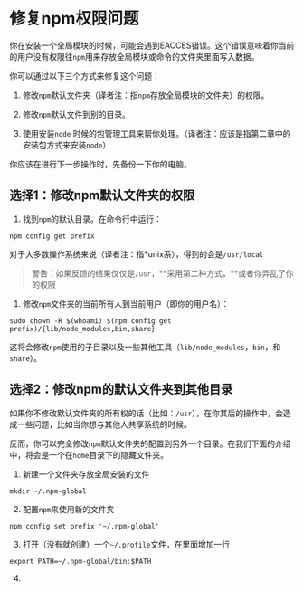 # 修复npm权限问题

你在安装一个全局模块的时候，可能会遇到EACCES错误。这个错误意味着你当前的用户没有权限往`npm`用来存放全局模块或命令的文件夹里面写入数据。

你可以通过以下三个方式来修复这个问题：

1. 修改`npm`默认文件夹（译者注：指`npm`存放全局模块的文件夹）的权限。
2. 修改`npm`默认文件到别的目录。

3. 使用安装`node` 时候的包管理工具来帮你处理。（译者注：应该是指第二章中的安装包方式来安装`node`）

你应该在进行下一步操作时，先备份一下你的电脑。

## 选择1：修改npm默认文件夹的权限

1. 找到`npm`的默认目录。在命令行中运行：

```
npm config get prefix
```

对于大多数操作系统来说（译者注：指\*unix系），得到的会是`/usr/local`

> 警告：如果反馈的结果仅仅是`/usr`，**采用第二种方式，**或者你弄乱了你的权限

1. 修改`npm`文件夹的当前所有人到当前用户（即你的用户名）：

```
sudo chown -R $(whoami) $(npm config get prefix)/{lib/node_modules,bin,share}
```

这将会修改`npm`使用的子目录以及一些其他工具（`lib/node_modules`，`bin`，和`share`）。

## 选择2：修改npm的默认文件夹到其他目录

如果你不修改默认文件夹的所有权的话（比如：`/usr`），在你其后的操作中，会造成一些问题，比如当你想与其他人共享系统的时候。

反而，你可以完全修改`npm`默认文件夹的配置到另外一个目录。在我们下面的介绍中，将会是一个在`home`目录下的隐藏文件夹。

1. 新建一个文件夹存放全局安装的文件

```
mkdir ~/.npm-global
```

2. 配置`npm`来使用新的文件夹

```
npm config set prefix '~/.npm-global'
```

3. 打开（没有就创建）一个`~/.profile`文件，在里面增加一行

```
export PATH=~/.npm-global/bin:$PATH
```

4. 



